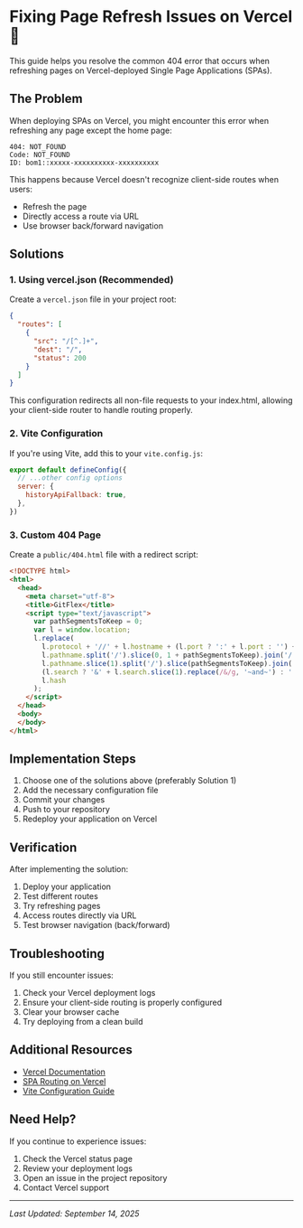 # Fixing Page Refresh Issues on Vercel 🔄

This guide helps you resolve the common 404 error that occurs when refreshing pages on Vercel-deployed Single Page Applications (SPAs).

## The Problem

When deploying SPAs on Vercel, you might encounter this error when refreshing any page except the home page:

```
404: NOT_FOUND
Code: NOT_FOUND
ID: bom1::xxxxx-xxxxxxxxxx-xxxxxxxxxx
```

This happens because Vercel doesn't recognize client-side routes when users:
- Refresh the page
- Directly access a route via URL
- Use browser back/forward navigation

## Solutions

### 1. Using vercel.json (Recommended)

Create a `vercel.json` file in your project root:

```json
{
  "routes": [
    {
      "src": "/[^.]+",
      "dest": "/",
      "status": 200
    }
  ]
}
```

This configuration redirects all non-file requests to your index.html, allowing your client-side router to handle routing properly.

### 2. Vite Configuration

If you're using Vite, add this to your `vite.config.js`:

```javascript
export default defineConfig({
  // ...other config options
  server: {
    historyApiFallback: true,
  },
})
```

### 3. Custom 404 Page

Create a `public/404.html` file with a redirect script:

```html
<!DOCTYPE html>
<html>
  <head>
    <meta charset="utf-8">
    <title>GitFlex</title>
    <script type="text/javascript">
      var pathSegmentsToKeep = 0;
      var l = window.location;
      l.replace(
        l.protocol + '//' + l.hostname + (l.port ? ':' + l.port : '') +
        l.pathname.split('/').slice(0, 1 + pathSegmentsToKeep).join('/') + '/?/' +
        l.pathname.slice(1).split('/').slice(pathSegmentsToKeep).join('/').replace(/&/g, '~and~') +
        (l.search ? '&' + l.search.slice(1).replace(/&/g, '~and~') : '') +
        l.hash
      );
    </script>
  </head>
  <body>
  </body>
</html>
```

## Implementation Steps

1. Choose one of the solutions above (preferably Solution 1)
2. Add the necessary configuration file
3. Commit your changes
4. Push to your repository
5. Redeploy your application on Vercel

## Verification

After implementing the solution:
1. Deploy your application
2. Test different routes
3. Try refreshing pages
4. Access routes directly via URL
5. Test browser navigation (back/forward)

## Troubleshooting

If you still encounter issues:

1. Check your Vercel deployment logs
2. Ensure your client-side routing is properly configured
3. Clear your browser cache
4. Try deploying from a clean build

## Additional Resources

- [Vercel Documentation](https://vercel.com/docs)
- [SPA Routing on Vercel](https://vercel.com/guides/how-to-handle-client-side-routing-with-vercel)
- [Vite Configuration Guide](https://vitejs.dev/config/)

## Need Help?

If you continue to experience issues:
1. Check the Vercel status page
2. Review your deployment logs
3. Open an issue in the project repository
4. Contact Vercel support

---

*Last Updated: September 14, 2025*
